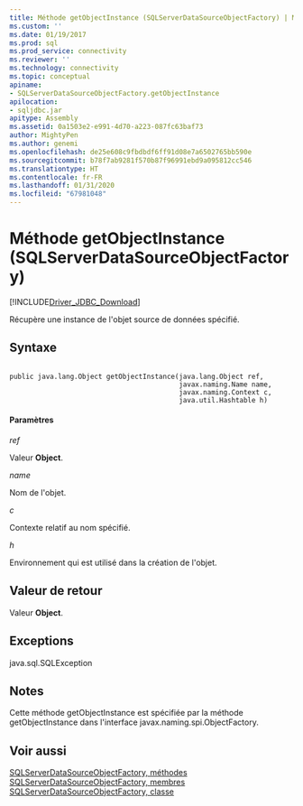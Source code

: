 ```yaml
---
title: Méthode getObjectInstance (SQLServerDataSourceObjectFactory) | Microsoft Docs
ms.custom: ''
ms.date: 01/19/2017
ms.prod: sql
ms.prod_service: connectivity
ms.reviewer: ''
ms.technology: connectivity
ms.topic: conceptual
apiname:
- SQLServerDataSourceObjectFactory.getObjectInstance
apilocation:
- sqljdbc.jar
apitype: Assembly
ms.assetid: 0a1503e2-e991-4d70-a223-087fc63baf73
author: MightyPen
ms.author: genemi
ms.openlocfilehash: de25e608c9fbdbdf6ff91d08e7a6502765bb590e
ms.sourcegitcommit: b78f7ab9281f570b87f96991ebd9a095812cc546
ms.translationtype: HT
ms.contentlocale: fr-FR
ms.lasthandoff: 01/31/2020
ms.locfileid: "67981048"
---
```

# <a name="getobjectinstance-method-sqlserverdatasourceobjectfactory"></a>Méthode getObjectInstance (SQLServerDataSourceObjectFactory)
[!INCLUDE[Driver_JDBC_Download](../../../includes/driver_jdbc_download.md)]

  Récupère une instance de l'objet source de données spécifié.  
  
## <a name="syntax"></a>Syntaxe  
  
```  
  
public java.lang.Object getObjectInstance(java.lang.Object ref,  
                                          javax.naming.Name name,  
                                          javax.naming.Context c,  
                                          java.util.Hashtable h)  
```  
  
#### <a name="parameters"></a>Paramètres  
 *ref*  
  
 Valeur **Object**.  
  
 *name*  
  
 Nom de l'objet.  
  
 *c*  
  
 Contexte relatif au nom spécifié.  
  
 *h*  
  
 Environnement qui est utilisé dans la création de l'objet.  
  
## <a name="return-value"></a>Valeur de retour  
 Valeur **Object**.  
  
## <a name="exceptions"></a>Exceptions  
 java.sql.SQLException  
  
## <a name="remarks"></a>Notes  
 Cette méthode getObjectInstance est spécifiée par la méthode getObjectInstance dans l'interface javax.naming.spi.ObjectFactory.  
  
## <a name="see-also"></a>Voir aussi  
 [SQLServerDataSourceObjectFactory, méthodes](../../../connect/jdbc/reference/sqlserverdatasourceobjectfactory-methods.md)   
 [SQLServerDataSourceObjectFactory, membres](../../../connect/jdbc/reference/sqlserverdatasourceobjectfactory-members.md)   
 [SQLServerDataSourceObjectFactory, classe](../../../connect/jdbc/reference/sqlserverdatasourceobjectfactory-class.md)  
  
  
